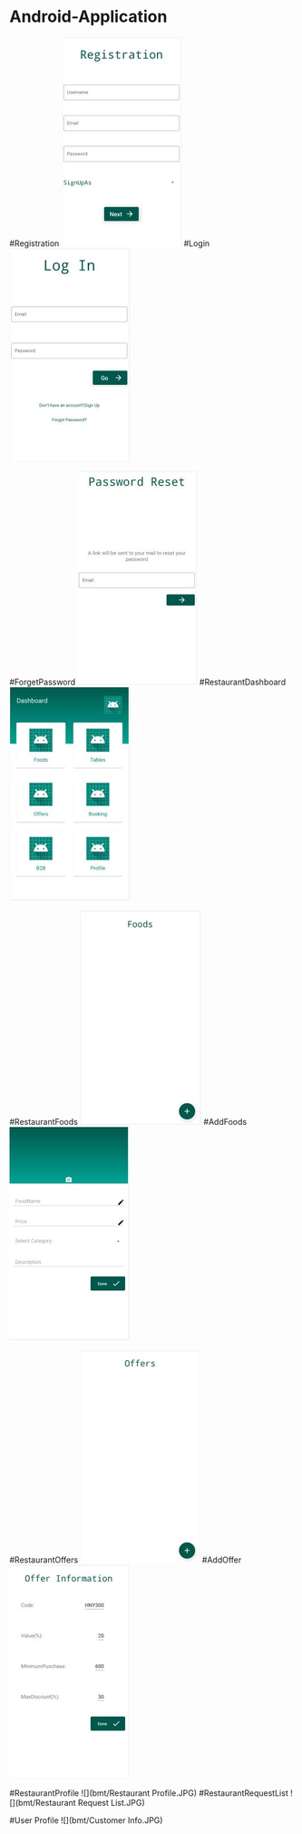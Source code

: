 # Android-Application


#Registration
![](bmt/Registration.JPG)
#Login
![](bmt/LogIn.JPG)

#ForgetPassword
![](bmt/ForgetPassword.JPG)
#RestaurantDashboard
![](bmt/Restaurant%20Dashboard.JPG)

#RestaurantFoods
![](bmt/RestaurantFoods.JPG)
#AddFoods
![](bmt/AddFood.JPG)

#RestaurantOffers
![](bmt/RestaurantOffers.JPG)
#AddOffer
![](bmt/AddOffer.JPG)

#RestaurantProfile
![](bmt/Restaurant Profile.JPG)
#RestaurantRequestList
![](bmt/Restaurant Request List.JPG)

#User Profile
![](bmt/Customer Info.JPG)
